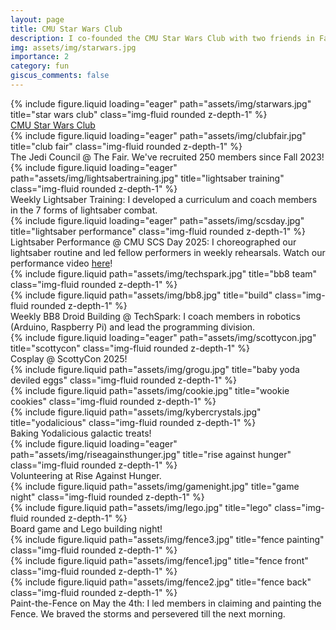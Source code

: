 ```yaml
---
layout: page
title: CMU Star Wars Club
description: I co-founded the CMU Star Wars Club with two friends in Fall 2023 to build a community of Star Wars fans across the CMU galaxy. Check out some activities that I've led as the 2024-2025 President!
img: assets/img/starwars.jpg
importance: 2
category: fun
giscus_comments: false
---
```


<div class="row">
    <div class="col-sm mt-3 mt-md-0">
        {% include figure.liquid loading="eager" path="assets/img/starwars.jpg" title="star wars club" class="img-fluid rounded z-depth-1" %}
    </div>
</div>
<div class="caption">
    <a href="https://tartanconnect.cmu.edu/starwars/home/">CMU Star Wars Club</a>
</div>

<div class="row">
    <div class="col-sm mt-3 mt-md-0">
        {% include figure.liquid loading="eager" path="assets/img/clubfair.jpg" title="club fair" class="img-fluid rounded z-depth-1" %}
    </div>
</div>
<div class="caption">
    The Jedi Council @ The Fair. We've recruited 250 members since Fall 2023!
</div>

<div class="row">
    <div class="col-sm mt-3 mt-md-0">
        {% include figure.liquid loading="eager" path="assets/img/lightsabertraining.jpg" title="lightsaber training" class="img-fluid rounded z-depth-1" %}
    </div>
</div>
<div class="caption">
    Weekly Lightsaber Training: I developed a curriculum and coach members in the 7 forms of lightsaber combat.
</div>

<div class="row">
    <div class="col-sm mt-3 mt-md-0">
        {% include figure.liquid loading="eager" path="assets/img/scsday.jpg" title="lightsaber performance" class="img-fluid rounded z-depth-1" %}
    </div>
</div>
<div class="caption">
    Lightsaber Performance @ CMU SCS Day 2025: I choreographed our lightsaber routine and led fellow performers in weekly rehearsals. Watch our performance video <a href="https://drive.google.com/file/d/1Sc3fsx4zW1eFj29J7XpqOoNanf3nF5gb/view?usp=sharing">here</a>!
</div>

<div class="row justify-content-sm-center">
    <div class="col-sm-6 mt-3 mt-md-0">
        {% include figure.liquid path="assets/img/techspark.jpg" title="bb8 team" class="img-fluid rounded z-depth-1" %}
    </div>
    <div class="col-sm-6 mt-3 mt-md-0">
        {% include figure.liquid path="assets/img/bb8.jpg" title="build" class="img-fluid rounded z-depth-1" %}
    </div>
</div>
<div class="caption">
    Weekly BB8 Droid Building @ TechSpark: I coach members in robotics (Arduino, Raspberry Pi) and lead the programming division.
</div>

<div class="row">
    <div class="col-sm mt-3 mt-md-0">
        {% include figure.liquid loading="eager" path="assets/img/scottycon.jpg" title="scottycon" class="img-fluid rounded z-depth-1" %}
    </div>
</div>
<div class="caption">
    Cosplay @ ScottyCon 2025!
</div>

<div class="row justify-content-sm-center">
    <div class="col-sm mt-3 mt-md-0">
        {% include figure.liquid path="assets/img/grogu.jpg" title="baby yoda deviled eggs" class="img-fluid rounded z-depth-1" %}
    </div>
</div>

<div class="row justify-content-sm-center">
    <div class="col-sm-6 mt-3 mt-md-0">
        {% include figure.liquid path="assets/img/cookie.jpg" title="wookie cookies" class="img-fluid rounded z-depth-1" %}
    </div>
</div>

<div class="row justify-content-sm-center">
    <div class="col-sm mt-3 mt-md-0">
        {% include figure.liquid path="assets/img/kybercrystals.jpg" title="yodalicious" class="img-fluid rounded z-depth-1" %}
    </div>
</div>
<div class="caption">
    Baking Yodalicious galactic treats!
</div>

<div class="row">
    <div class="col-sm mt-3 mt-md-0">
        {% include figure.liquid loading="eager" path="assets/img/riseagainsthunger.jpg" title="rise against hunger" class="img-fluid rounded z-depth-1" %}
    </div>
</div>
<div class="caption">
    Volunteering at Rise Against Hunger.
</div>

<div class="row justify-content-sm-center">
    <div class="col-sm-8 mt-3 mt-md-0">
        {% include figure.liquid path="assets/img/gamenight.jpg" title="game night" class="img-fluid rounded z-depth-1" %}
    </div>
</div>

<div class="row justify-content-sm-center">
    <div class="col-sm-6 mt-3 mt-md-0">
        {% include figure.liquid path="assets/img/lego.jpg" title="lego" class="img-fluid rounded z-depth-1" %}
    </div>
</div>

<div class="caption">
    Board game and Lego building night!
</div>

<div class="row justify-content-sm-center">
    <div class="col-sm mt-3 mt-md-0">
        {% include figure.liquid path="assets/img/fence3.jpg" title="fence painting" class="img-fluid rounded z-depth-1" %}
    </div>
</div>
<div class="row justify-content-sm-center">
    <div class="col-sm mt-3 mt-md-0">
        {% include figure.liquid path="assets/img/fence1.jpg" title="fence front" class="img-fluid rounded z-depth-1" %}
    </div>
</div>
<div class="row justify-content-sm-center">
    <div class="col-sm mt-3 mt-md-0">
        {% include figure.liquid path="assets/img/fence2.jpg" title="fence back" class="img-fluid rounded z-depth-1" %}
    </div>
</div>
<div class="caption">
    Paint-the-Fence on May the 4th: I led members in claiming and painting the Fence. We braved the storms and persevered till the next morning.
</div>